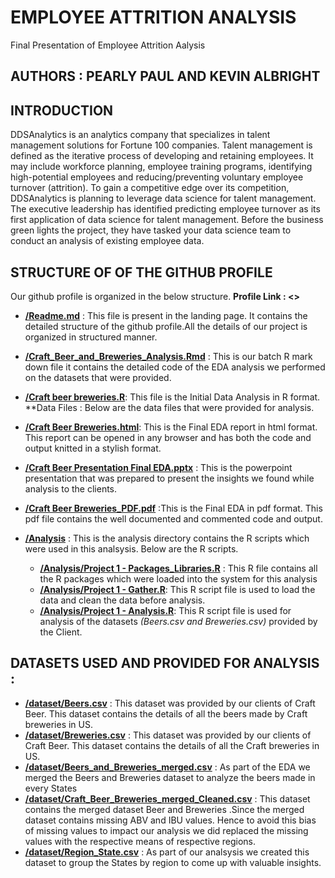 


# EMPLOYEE ATTRITION ANALYSIS
Final Presentation of Employee Attrition Aalysis
## AUTHORS : PEARLY PAUL AND KEVIN ALBRIGHT
## INTRODUCTION
DDSAnalytics is an analytics company that specializes in talent management solutions for Fortune 100 companies. Talent management is defined as the iterative process of developing and retaining employees. It may include workforce planning, employee training programs, identifying high-potential employees and reducing/preventing voluntary employee turnover (attrition). To gain a competitive edge over its competition, DDSAnalytics is planning to leverage data science for talent management. The executive leadership has identified predicting employee turnover as its first application of data science for talent management. Before the business green lights the project, they have tasked your data science team to conduct an analysis of existing employee data. 
## STRUCTURE OF OF THE GITHUB PROFILE
Our github profile is organized in the below structure.
**Profile  Link : <<Add our Link >>**
  - **[/Readme.md](/Readme.md)** : This file is present in the landing page. It contains the detailed structure of the github profile.All the details of our project is organized in structured manner.
  - **[/Craft_Beer_and_Breweries_Analysis.Rmd](/Craft_Beer_and_Breweries_Analysis.Rmd)** : This is our batch R mark down file it contains the detailed code of the EDA analysis we performed on the datasets that were provided.
  - **[/Craft beer breweries.R](https://github.com/pearlypaul2712/Craft-Beer-and-Breweries-Study/blob/a02b50e173b2e1558af5e49580bc5945e363788d/Craft%20beer%20breweries.R)**: This file is the Initial Data Analysis in R format.
**Data Files : Below are the data files that were provided for analysis.
  - **[/Craft Beer Breweries.html](https://github.com/pearlypaul2712/Craft-Beer-and-Breweries-Study/blob/a02b50e173b2e1558af5e49580bc5945e363788d/Craft%20Beer%20Breweries.html)**: This is the Final EDA report in html format. This report can be opened in any browser and  has both the code and output knitted in a stylish format.
  - **[/Craft Beer Presentation Final EDA.pptx](https://github.com/pearlypaul2712/Craft-Beer-and-Breweries-Study/blob/9d05afc4f987d2631a1256ff73ff255fe66e6e94/Craft_Beer_Presentation_Final_EDA.pptx)** : This is the powerpoint presentation that was prepared to present the insights we found while analysis to the clients.
  - **[/Craft Beer Breweries_PDF.pdf](https://github.com/pearlypaul2712/Craft-Beer-and-Breweries-Study/blob/604c96184cfab8d25160fe830e9686f7daf0a2e9/Craft%20Beer%20Breweries_PDF.pdf)** :This is the Final EDA in pdf format. This pdf file contains the well documented and commented code and output.
  
  
  - **[/Analysis](/Analysis)** : This  is the analysis directory contains the R scripts which were used in this analsysis. Below are the R scripts.
    - **[/Analysis/Project 1 - Packages_Libraries.R](/Analysis/Project%201%20-%20Packages_Libraries.R)** : This  R file contains all the  R packages which were loaded into the system for this analysis 
    - **[/Analysis/Project 1 - Gather.R](Analysis/Project%201%20-%20Gather.R)**: This  R script file is used to load the data and clean the data before analysis.
    - **[/Analysis/Project 1 - Analysis.R](https://github.com/pearlypaul2712/Craft-Beer-and-Breweries-Study/blob/a02b50e173b2e1558af5e49580bc5945e363788d/Analysis/Project%201%20-%20Analysis.R)**: This  R script file is used for analysis of the datasets *(Beers.csv and Breweries.csv)* provided by the Client. 

## DATASETS USED AND PROVIDED FOR ANALYSIS :
  - **[/dataset/Beers.csv](/dataset/Beers.csv)** : This dataset was provided by our clients of Craft Beer. This dataset contains the details of all the beers made by Craft breweries in US.  
  - **[/dataset/Breweries.csv](/dataset/Breweries.csv)** : This dataset was provided by our clients of Craft Beer. This dataset contains the details of all the  Craft breweries in US.  
  - **[/dataset/Beers_and_Breweries_merged.csv](/dataset/Beers_and_Breweries_merged.csv)** : As part of the EDA we merged the Beers and Breweries dataset to analyze the beers made in every States
  - **[/dataset/Craft_Beer_Breweries_merged_Cleaned.csv](https://github.com/pearlypaul2712/Craft-Beer-and-Breweries-Study/blob/9f745ddb1af6e570dc19426ac069c2cf8c75039a/dataset/Craft_Beer_Breweries_merged_Cleaned.csv)** : This dataset contains the merged dataset Beer and Breweries .Since the merged dataset contains missing ABV and IBU values. Hence to avoid this bias of missing values to impact our analysis we did replaced the missing values with the respective means of respective regions.
  - **[/dataset/Region_State.csv](/dataset/Region_State.csv)** : As part of our analsysis we created this dataset to group the States by region to come up with valuable insights.
